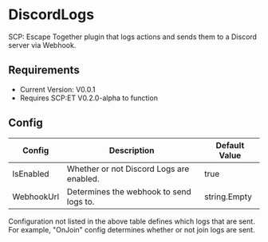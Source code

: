 # DiscordLogs
SCP: Escape Together plugin that logs actions and sends them to a Discord server via Webhook.

## Requirements
* Current Version: V0.0.1
* Requires SCP:ET V0.2.0-alpha to function

## Config
| Config     | Description                              | Default Value |
|------------|------------------------------------------|---------------|
| IsEnabled  | Whether or not Discord Logs are enabled. | true          |
| WebhookUrl | Determines the webhook to send logs to.  | string.Empty  |
  
Configuration not listed in the above table defines which logs that are sent. For example, "OnJoin" config determines whether or not join logs are sent.
